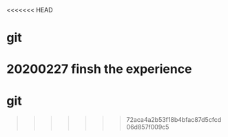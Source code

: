 <<<<<<< HEAD
# git
20200227
finsh the experience
=======
# git
>>>>>>> 72aca4a2b53f18b4bfac87d5cfcd06d857f009c5
